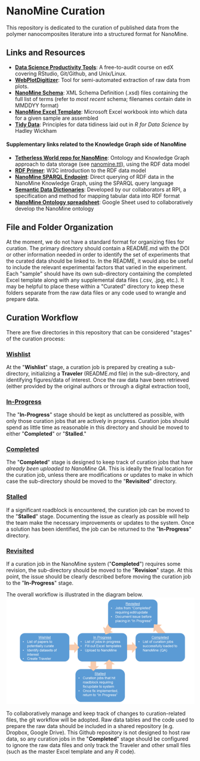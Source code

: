 # NanoMine Curation
This repository is dedicated to the curation of published data from the polymer nanocomposites literature into a structured format for NanoMine.

## Links and Resources
* [**Data Science Productivity Tools**](https://www.edx.org/course/data-science-productivity-tools): A free-to-audit course on edX covering RStudio, Git/Github, and Unix/Linux.
* [**WebPlotDigitizer**](https://apps.automeris.io/wpd/): Tool for semi-automated extraction of raw data from plots.
* [**NanoMine Schema**](https://github.com/bingyinh/nanomine-schema/tree/master/xml): XML Schema Definition (.xsd) files containing the full list of terms (refer to *most recent* schema; filenames contain date in MMDDYY format)
* [**NanoMine Excel Template**](https://github.com/bingyinh/nanomine-schema/tree/master/xls-input-forms): Microsoft Excel workbook into which data for a given sample are assembled
* [**Tidy Data**](https://r4ds.had.co.nz/tidy-data.html): Principles for data tidiness laid out in *R for Data Science* by Hadley Wickham
#### Supplementary links related to the Knowledge Graph side of NanoMine
* [**Tetherless World repo for NanoMine**](https://github.com/tetherless-world/nanomine-graph): Ontology and Knowledge Graph approach to data storage (see [nanomine.ttl](https://github.com/tetherless-world/nanomine-graph/blob/master/nanomine.ttl)), using the RDF data model
* [**RDF Primer**](https://www.w3.org/TR/rdf11-primer/): W3C introduction to the RDF data model
* [**NanoMine SPARQL Endpoint**](https://qa.materialsmine.org/wi/sparql.html): Direct querying of RDF data in the NanoMine Knowledge Graph, using the SPARQL query language
* [**Semantic Data Dictionaries**](https://www.mitpressjournals.org/doi/abs/10.1162/dint_a_00058): Developed by our collaborators at RPI, a specification and method for mapping tabular data into RDF format
* [**NanoMine Ontology spreadsheet**](https://docs.google.com/spreadsheets/d/1hDqbUzgJ2menVFhkjAvZs5uWgVoO-lxi7nxOh6W2QiA/): Google Sheet used to collaboratively develop the NanoMine ontology

## File and Folder Organization
At the moment, we do not have a standard format for organizing files for curation. The primary directory should contain a README.md with the DOI or other information needed in order to identify the set of experiments that the curated data should be linked to. In the README, it would also be useful to include the relevant experimental factors that varied in the experiment. Each "sample" should have its own sub-directory containing the completed Excel template along with any supplemental data files (.csv, .jpg, etc.). It may be helpful to place these within a "Curated" directory to keep these folders separate from the raw data files or any code used to wrangle and prepare data.

## Curation Workflow
There are five directories in this repository that can be considered "stages" of the curation process:

### [Wishlist](https://github.com/mdeagen/nmcuration/tree/master/wishlist)
At the "**Wishlist**" stage, a curation job is prepared by creating a sub-directory, initializing a **Traveler** (README.md file) in the sub-directory, and identifying figures/data of interest. Once the raw data have been retrieved (either provided by the original authors or through a digital extraction tool), 

### [In-Progress](https://github.com/mdeagen/nmcuration/tree/master/in-progress)
The "**In-Progress**" stage should be kept as uncluttered as possible, with only those curation jobs that are actively in progress. Curation jobs should spend as little time as reasonable in this directory and should be moved to either "**Completed**" or "**Stalled**."

### [Completed](https://github.com/mdeagen/nmcuration/tree/master/completed)
The "**Completed**" stage is designed to keep track of curation jobs that have *already been uploaded to NanoMine QA*. This is ideally the final location for the curation job, unless there are modifications or updates to make in which case the sub-directory should be moved to the "**Revisited**" directory.

### [Stalled](https://github.com/mdeagen/nmcuration/tree/master/stalled)
If a significant roadblock is encountered, the curation job can be moved to the "**Stalled**" stage. Documenting the issue as clearly as possible will help the team make the necessary improvements or updates to the system. Once a solution has been identified, the job can be returned to the "**In-Progress**" directory.

### [Revisited](https://github.com/mdeagen/nmcuration/tree/master/revisited)
If a curation job in the NanoMine system ("**Completed**") requires some revision, the sub-directory should be moved to the "**Revision**" stage. At this point, the issue should be clearly described before moving the curation job to the "**In-Progress**" stage.

The overall workflow is illustrated in the diagram below.
![Illustration of the NanoMine curation process](https://github.com/mdeagen/nmcuration/raw/master/www/images/NM_Curation-Kanban.png)

To collaboratively manage and keep track of changes to curation-related files, the git workflow will be adopted. Raw data tables and the code used to prepare the raw data should be included in a shared repository (e.g. Dropbox, Google Drive). This Github repository is not designed to host raw data, so any curation jobs in the "**Completed**" stage should be configured to ignore the raw data files and only track the Traveler and other small files (such as the master Excel template and any *R* code).


